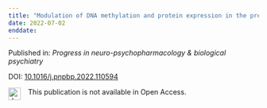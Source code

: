 ```yaml
---
title: "Modulation of DNA methylation and protein expression in the prefrontal cortex by repeated administration of D-lysergic acid diethylamide (LSD): Impact on neurotropic[comma] neurotrophic[comma] and neuroplasticity signaling."
date: 2022-07-02
enddate:
---
```


Published in: *Progress in neuro-psychopharmacology & biological psychiatry*

DOI: [10.1016/j.pnpbp.2022.110594](https://doi.org/10.1016/j.pnpbp.2022.110594)

<img src=https://upload.wikimedia.org/wikipedia/commons/thumb/0/0e/Closed_Access_logo_transparent.svg/1200px-Closed_Access_logo_transparent.svg.png alt="drawing" width="25" align="left"/> &nbsp;&nbsp;&nbsp;This publication is not available in Open Access.


